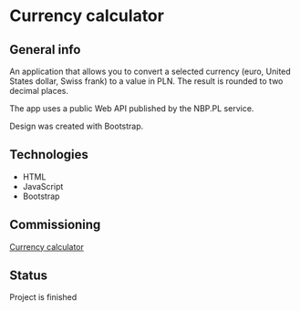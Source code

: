 # Currency calculator

## General info

An application that allows you to convert a selected currency (euro, United States dollar, Swiss frank) to a value in PLN. The result is rounded to two decimal places.

The app uses a public Web API published by the NBP.PL service.

Design was created with Bootstrap.

## Technologies

- HTML
- JavaScript
- Bootstrap

## Commissioning

[Currency calculator](https://ewaklosinska.github.io/currency-calculator/ "currency-calculator")

## Status

Project is finished
